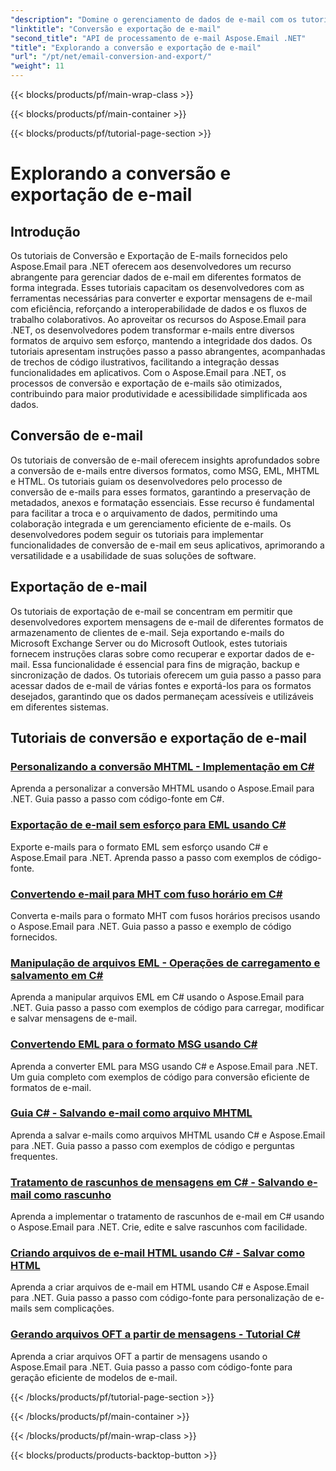 ```yaml
---
"description": "Domine o gerenciamento de dados de e-mail com os tutoriais do Aspose.Email para .NET. Converta, exporte e-mails, mantenha a integridade e gerencie anexos. Aprimore-se com exemplos."
"linktitle": "Conversão e exportação de e-mail"
"second_title": "API de processamento de e-mail Aspose.Email .NET"
"title": "Explorando a conversão e exportação de e-mail"
"url": "/pt/net/email-conversion-and-export/"
"weight": 11
---
```


{{< blocks/products/pf/main-wrap-class >}}

{{< blocks/products/pf/main-container >}}

{{< blocks/products/pf/tutorial-page-section >}}

# Explorando a conversão e exportação de e-mail


## Introdução

Os tutoriais de Conversão e Exportação de E-mails fornecidos pelo Aspose.Email para .NET oferecem aos desenvolvedores um recurso abrangente para gerenciar dados de e-mail em diferentes formatos de forma integrada. Esses tutoriais capacitam os desenvolvedores com as ferramentas necessárias para converter e exportar mensagens de e-mail com eficiência, reforçando a interoperabilidade de dados e os fluxos de trabalho colaborativos. Ao aproveitar os recursos do Aspose.Email para .NET, os desenvolvedores podem transformar e-mails entre diversos formatos de arquivo sem esforço, mantendo a integridade dos dados. Os tutoriais apresentam instruções passo a passo abrangentes, acompanhadas de trechos de código ilustrativos, facilitando a integração dessas funcionalidades em aplicativos. Com o Aspose.Email para .NET, os processos de conversão e exportação de e-mails são otimizados, contribuindo para maior produtividade e acessibilidade simplificada aos dados.

## Conversão de e-mail

Os tutoriais de conversão de e-mail oferecem insights aprofundados sobre a conversão de e-mails entre diversos formatos, como MSG, EML, MHTML e HTML. Os tutoriais guiam os desenvolvedores pelo processo de conversão de e-mails para esses formatos, garantindo a preservação de metadados, anexos e formatação essenciais. Esse recurso é fundamental para facilitar a troca e o arquivamento de dados, permitindo uma colaboração integrada e um gerenciamento eficiente de e-mails. Os desenvolvedores podem seguir os tutoriais para implementar funcionalidades de conversão de e-mail em seus aplicativos, aprimorando a versatilidade e a usabilidade de suas soluções de software.

## Exportação de e-mail

Os tutoriais de exportação de e-mail se concentram em permitir que desenvolvedores exportem mensagens de e-mail de diferentes formatos de armazenamento de clientes de e-mail. Seja exportando e-mails do Microsoft Exchange Server ou do Microsoft Outlook, estes tutoriais fornecem instruções claras sobre como recuperar e exportar dados de e-mail. Essa funcionalidade é essencial para fins de migração, backup e sincronização de dados. Os tutoriais oferecem um guia passo a passo para acessar dados de e-mail de várias fontes e exportá-los para os formatos desejados, garantindo que os dados permaneçam acessíveis e utilizáveis em diferentes sistemas.

## Tutoriais de conversão e exportação de e-mail
### [Personalizando a conversão MHTML - Implementação em C#](./customizing-mhtml-conversion-csharp-implementation/)
Aprenda a personalizar a conversão MHTML usando o Aspose.Email para .NET. Guia passo a passo com código-fonte em C#.
### [Exportação de e-mail sem esforço para EML usando C#](./effortless-email-export-to-eml-using-csharp/)
Exporte e-mails para o formato EML sem esforço usando C# e Aspose.Email para .NET. Aprenda passo a passo com exemplos de código-fonte.
### [Convertendo e-mail para MHT com fuso horário em C#](./converting-email-to-mht-with-timezone-in-csharp/)
Converta e-mails para o formato MHT com fusos horários precisos usando o Aspose.Email para .NET. Guia passo a passo e exemplo de código fornecidos.
### [Manipulação de arquivos EML - Operações de carregamento e salvamento em C#](./eml-file-handling-load-and-save-operations-in-csharp/)
Aprenda a manipular arquivos EML em C# usando o Aspose.Email para .NET. Guia passo a passo com exemplos de código para carregar, modificar e salvar mensagens de e-mail.
### [Convertendo EML para o formato MSG usando C#](./converting-eml-to-msg-format-using-csharp/)
Aprenda a converter EML para MSG usando C# e Aspose.Email para .NET. Um guia completo com exemplos de código para conversão eficiente de formatos de e-mail.
### [Guia C# - Salvando e-mail como arquivo MHTML](./csharp-guide-saving-email-as-mhtml-file/)
Aprenda a salvar e-mails como arquivos MHTML usando C# e Aspose.Email para .NET. Guia passo a passo com exemplos de código e perguntas frequentes.
### [Tratamento de rascunhos de mensagens em C# - Salvando e-mail como rascunho](./draft-message-handling-in-csharp-saving-email-as-draft/)
Aprenda a implementar o tratamento de rascunhos de e-mail em C# usando o Aspose.Email para .NET. Crie, edite e salve rascunhos com facilidade.
### [Criando arquivos de e-mail HTML usando C# - Salvar como HTML](./creating-html-email-files-using-csharp-save-as-html/)
Aprenda a criar arquivos de e-mail em HTML usando C# e Aspose.Email para .NET. Guia passo a passo com código-fonte para personalização de e-mails sem complicações.
### [Gerando arquivos OFT a partir de mensagens - Tutorial C#](./generating-oft-files-from-messages-csharp-tutorial/)
Aprenda a criar arquivos OFT a partir de mensagens usando o Aspose.Email para .NET. Guia passo a passo com código-fonte para geração eficiente de modelos de e-mail.

{{< /blocks/products/pf/tutorial-page-section >}}

{{< /blocks/products/pf/main-container >}}

{{< /blocks/products/pf/main-wrap-class >}}

{{< blocks/products/products-backtop-button >}}